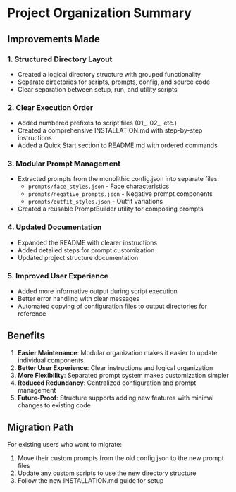 # Project Organization Summary

## Improvements Made

### 1. Structured Directory Layout
- Created a logical directory structure with grouped functionality
- Separate directories for scripts, prompts, config, and source code
- Clear separation between setup, run, and utility scripts

### 2. Clear Execution Order
- Added numbered prefixes to script files (01_, 02_, etc.)
- Created a comprehensive INSTALLATION.md with step-by-step instructions
- Added a Quick Start section to README.md with ordered commands

### 3. Modular Prompt Management
- Extracted prompts from the monolithic config.json into separate files:
  - `prompts/face_styles.json` - Face characteristics
  - `prompts/negative_prompts.json` - Negative prompt components
  - `prompts/outfit_styles.json` - Outfit variations
- Created a reusable PromptBuilder utility for composing prompts

### 4. Updated Documentation
- Expanded the README with clearer instructions
- Added detailed steps for prompt customization
- Updated project structure documentation

### 5. Improved User Experience
- Added more informative output during script execution
- Better error handling with clear messages
- Automated copying of configuration files to output directories for reference

## Benefits

1. **Easier Maintenance**: Modular organization makes it easier to update individual components
2. **Better User Experience**: Clear instructions and logical organization
3. **More Flexibility**: Separated prompt system makes customization simpler
4. **Reduced Redundancy**: Centralized configuration and prompt management
5. **Future-Proof**: Structure supports adding new features with minimal changes to existing code

## Migration Path

For existing users who want to migrate:
1. Move their custom prompts from the old config.json to the new prompt files
2. Update any custom scripts to use the new directory structure
3. Follow the new INSTALLATION.md guide for setup